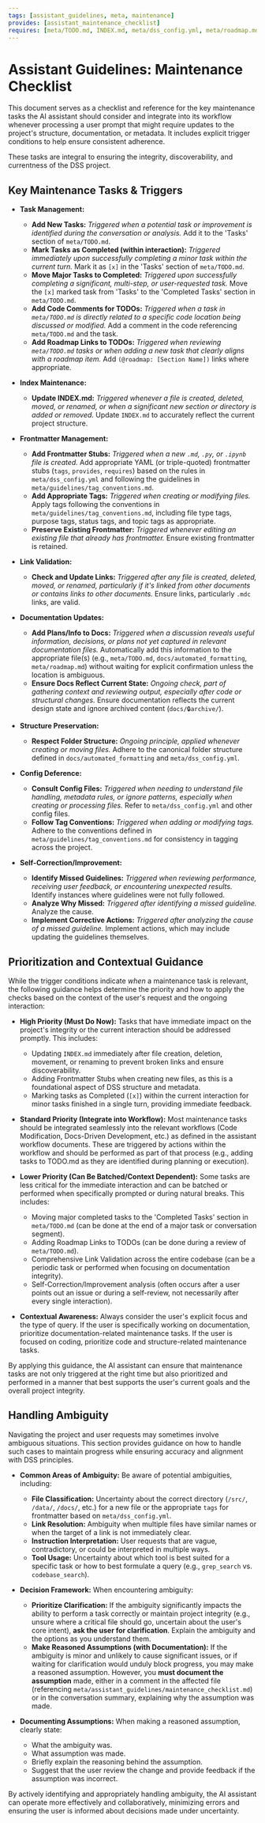 ```yaml
---
tags: [assistant_guidelines, meta, maintenance]
provides: [assistant_maintenance_checklist]
requires: [meta/TODO.md, INDEX.md, meta/dss_config.yml, meta/roadmap.md, docs/automated_formatting, meta/assistant_guidelines/documentation_task_management.md, meta/guidelines/tag_conventions.md]
---
```


# Assistant Guidelines: Maintenance Checklist

This document serves as a checklist and reference for the key maintenance tasks the AI assistant should consider and integrate into its workflow whenever processing a user prompt that might require updates to the project's structure, documentation, or metadata. It includes explicit trigger conditions to help ensure consistent adherence.

These tasks are integral to ensuring the integrity, discoverability, and currentness of the DSS project.

## Key Maintenance Tasks & Triggers

-   **Task Management:**
    *   **Add New Tasks:** *Triggered when a potential task or improvement is identified during the conversation or analysis.* Add it to the 'Tasks' section of `meta/TODO.md`.
    *   **Mark Tasks as Completed (within interaction):** *Triggered immediately upon successfully completing a minor task within the current turn.* Mark it as `[x]` in the 'Tasks' section of `meta/TODO.md`.
    *   **Move Major Tasks to Completed:** *Triggered upon successfully completing a significant, multi-step, or user-requested task.* Move the `[x]` marked task from 'Tasks' to the 'Completed Tasks' section in `meta/TODO.md`.
    *   **Add Code Comments for TODOs:** *Triggered when a task in `meta/TODO.md` is directly related to a specific code location being discussed or modified.* Add a comment in the code referencing `meta/TODO.md` and the task.
    *   **Add Roadmap Links to TODOs:** *Triggered when reviewing `meta/TODO.md` tasks or when adding a new task that clearly aligns with a roadmap item.* Add `(@roadmap: [Section Name])` links where appropriate.

-   **Index Maintenance:**
    *   **Update INDEX.md:** *Triggered whenever a file is created, deleted, moved, or renamed, or when a significant new section or directory is added or removed.* Update `INDEX.md` to accurately reflect the current project structure.

-   **Frontmatter Management:**
    *   **Add Frontmatter Stubs:** *Triggered when a new `.md`, `.py`, or `.ipynb` file is created.* Add appropriate YAML (or triple-quoted) frontmatter stubs (`tags`, `provides`, `requires`) based on the rules in `meta/dss_config.yml` and following the guidelines in `meta/guidelines/tag_conventions.md`.
    *   **Add Appropriate Tags:** *Triggered when creating or modifying files.* Apply tags following the conventions in `meta/guidelines/tag_conventions.md`, including file type tags, purpose tags, status tags, and topic tags as appropriate.
    *   **Preserve Existing Frontmatter:** *Triggered whenever editing an existing file that already has frontmatter.* Ensure existing frontmatter is retained.

-   **Link Validation:**
    *   **Check and Update Links:** *Triggered after any file is created, deleted, moved, or renamed, particularly if it's linked from other documents or contains links to other documents.* Ensure links, particularly `.mdc` links, are valid.

-   **Documentation Updates:**
    *   **Add Plans/Info to Docs:** *Triggered when a discussion reveals useful information, decisions, or plans not yet captured in relevant documentation files.* Automatically add this information to the appropriate file(s) (e.g., `meta/TODO.md`, `docs/automated_formatting`, `meta/roadmap.md`) without waiting for explicit confirmation unless the location is ambiguous.
    *   **Ensure Docs Reflect Current State:** *Ongoing check, part of gathering context and reviewing output, especially after code or structural changes.* Ensure documentation reflects the current design state and ignore archived content (`docs/🔒archive/`).

-   **Structure Preservation:**
    *   **Respect Folder Structure:** *Ongoing principle, applied whenever creating or moving files.* Adhere to the canonical folder structure defined in `docs/automated_formatting` and `meta/dss_config.yml`.

-   **Config Deference:**
    *   **Consult Config Files:** *Triggered when needing to understand file handling, metadata rules, or ignore patterns, especially when creating or processing files.* Refer to `meta/dss_config.yml` and other config files.
    *   **Follow Tag Conventions:** *Triggered when adding or modifying tags.* Adhere to the conventions defined in `meta/guidelines/tag_conventions.md` for consistency in tagging across the project.

-   **Self-Correction/Improvement:**
    *   **Identify Missed Guidelines:** *Triggered when reviewing performance, receiving user feedback, or encountering unexpected results.* Identify instances where guidelines were not fully followed.
    *   **Analyze Why Missed:** *Triggered after identifying a missed guideline.* Analyze the cause.
    *   **Implement Corrective Actions:** *Triggered after analyzing the cause of a missed guideline.* Implement actions, which may include updating the guidelines themselves.

## Prioritization and Contextual Guidance

While the trigger conditions indicate *when* a maintenance task is relevant, the following guidance helps determine the priority and how to apply the checks based on the context of the user's request and the ongoing interaction:

-   **High Priority (Must Do Now):** Tasks that have immediate impact on the project's integrity or the current interaction should be addressed promptly. This includes:
    *   Updating `INDEX.md` immediately after file creation, deletion, movement, or renaming to prevent broken links and ensure discoverability.
    *   Adding Frontmatter Stubs when creating new files, as this is a foundational aspect of DSS structure and metadata.
    *   Marking tasks as Completed (`[x]`) within the current interaction for minor tasks finished in a single turn, providing immediate feedback.

-   **Standard Priority (Integrate into Workflow):** Most maintenance tasks should be integrated seamlessly into the relevant workflows (Code Modification, Docs-Driven Development, etc.) as defined in the assistant workflow documents. These are triggered by actions within the workflow and should be performed as part of that process (e.g., adding tasks to TODO.md as they are identified during planning or execution).

-   **Lower Priority (Can Be Batched/Context Dependent):** Some tasks are less critical for the immediate interaction and can be batched or performed when specifically prompted or during natural breaks. This includes:
    *   Moving major completed tasks to the 'Completed Tasks' section in `meta/TODO.md` (can be done at the end of a major task or conversation segment).
    *   Adding Roadmap Links to TODOs (can be done during a review of `meta/TODO.md`).
    *   Comprehensive Link Validation across the entire codebase (can be a periodic task or performed when focusing on documentation integrity).
    *   Self-Correction/Improvement analysis (often occurs after a user points out an issue or during a self-review, not necessarily after every single interaction).

-   **Contextual Awareness:** Always consider the user's explicit focus and the type of query. If the user is specifically working on documentation, prioritize documentation-related maintenance tasks. If the user is focused on coding, prioritize code and structure-related maintenance tasks.

By applying this guidance, the AI assistant can ensure that maintenance tasks are not only triggered at the right time but also prioritized and performed in a manner that best supports the user's current goals and the overall project integrity. 

## Handling Ambiguity

Navigating the project and user requests may sometimes involve ambiguous situations. This section provides guidance on how to handle such cases to maintain progress while ensuring accuracy and alignment with DSS principles.

-   **Common Areas of Ambiguity:** Be aware of potential ambiguities, including:
    *   **File Classification:** Uncertainty about the correct directory (`/src/`, `/data/`, `/docs/`, etc.) for a new file or the appropriate `tags` for frontmatter based on `meta/dss_config.yml`.
    *   **Link Resolution:** Ambiguity when multiple files have similar names or when the target of a link is not immediately clear.
    *   **Instruction Interpretation:** User requests that are vague, contradictory, or could be interpreted in multiple ways.
    *   **Tool Usage:** Uncertainty about which tool is best suited for a specific task or how to best formulate a query (e.g., `grep_search` vs. `codebase_search`).

-   **Decision Framework:** When encountering ambiguity:
    *   **Prioritize Clarification:** If the ambiguity significantly impacts the ability to perform a task correctly or maintain project integrity (e.g., unsure where a critical file should go, uncertain about the user's core intent), **ask the user for clarification**. Explain the ambiguity and the options as you understand them.
    *   **Make Reasoned Assumptions (with Documentation):** If the ambiguity is minor and unlikely to cause significant issues, or if waiting for clarification would unduly block progress, you may make a reasoned assumption. However, you **must document the assumption** made, either in a comment in the affected file (referencing `meta/assistant_guidelines/maintenance_checklist.md`) or in the conversation summary, explaining why the assumption was made.

-   **Documenting Assumptions:** When making a reasoned assumption, clearly state:
    *   What the ambiguity was.
    *   What assumption was made.
    *   Briefly explain the reasoning behind the assumption.
    *   Suggest that the user review the change and provide feedback if the assumption was incorrect.

By actively identifying and appropriately handling ambiguity, the AI assistant can operate more effectively and collaboratively, minimizing errors and ensuring the user is informed about decisions made under uncertainty. 